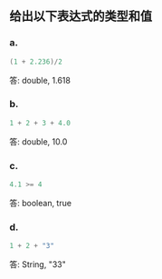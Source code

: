 ## 给出以下表达式的类型和值
### a.
```java
(1 + 2.236)/2
```
答: double, 1.618

### b.
```java
1 + 2 + 3 + 4.0
```
答: double, 10.0

### c.
```java
4.1 >= 4
```
答: boolean, true

### d.
```java
1 + 2 + "3"
```
答: String, "33"